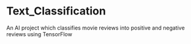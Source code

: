 # Text_Classification
An AI project which classifies movie reviews into positive and negative reviews using TensorFlow
